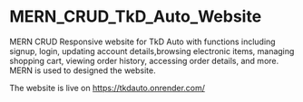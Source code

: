 # MERN_CRUD_TkD_Auto_Website

MERN CRUD Responsive website for TkD Auto with functions including signup, login, updating account details,browsing electronic items, managing shopping cart, viewing order history, accessing order details, and more. MERN is used to designed the website.

The website is live on https://tkdauto.onrender.com/
